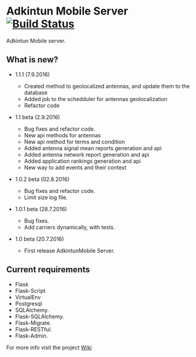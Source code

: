 Adkintun Mobile Server [![Build Status](https://travis-ci.org/niclabs/AdkintunMobile-Server.svg?branch=master)](https://travis-ci.org/niclabs/AdkintunMobile-Server)
======================

Adkintun Mobile server.

What is new?
-------
* 1.1.1 (7.9.2016)
    * Created method to geolocalized antennas, and update them to the database
    * Added job to the schedduler for antennas geolocalization
    * Refactor code

* 1.1 beta (2.9.2016)
    * Bug fixes and refactor code.
    * New api methods for antennas
    * New api method for terms and condition
    * Added antenna signal mean reports generation and api
    * Added antenna network report generation and api
    * Added application rankings generation and api
    * New way to add events and their context

* 1.0.2 beta (02.8.2016)
    * Bug fixes and refactor code.
    * Limit size log file.

* 1.0.1 beta (28.7.2016)
    * Bug fixes.
    * Add carriers dynamically, with tests.
    
* 1.0 beta (20.7.2016)
    * First release AdkintunMobile Server.


Current requirements
--------------------

* Flask
* Flask-Script
* VirtualEnv
* Postgresql
* SQLAlchemy.
* Flask-SQLAlchemy.
* Flask-Migrate.
* Flask-RESTful.
* Flask-Admin.

For more info visit the project [Wiki](https://github.com/niclabs/AdkintunMobile-Server/wiki)
